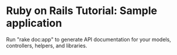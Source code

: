 # Ruby on Rails Tutorial: Sample application

Run "rake doc:app" to generate API documentation for your models, controllers, helpers, and libraries.
